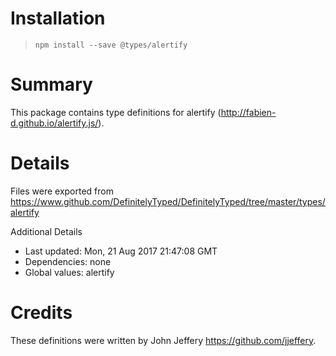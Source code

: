 # Installation
> `npm install --save @types/alertify`

# Summary
This package contains type definitions for alertify (http://fabien-d.github.io/alertify.js/).

# Details
Files were exported from https://www.github.com/DefinitelyTyped/DefinitelyTyped/tree/master/types/alertify

Additional Details
 * Last updated: Mon, 21 Aug 2017 21:47:08 GMT
 * Dependencies: none
 * Global values: alertify

# Credits
These definitions were written by John Jeffery <https://github.com/jjeffery>.
